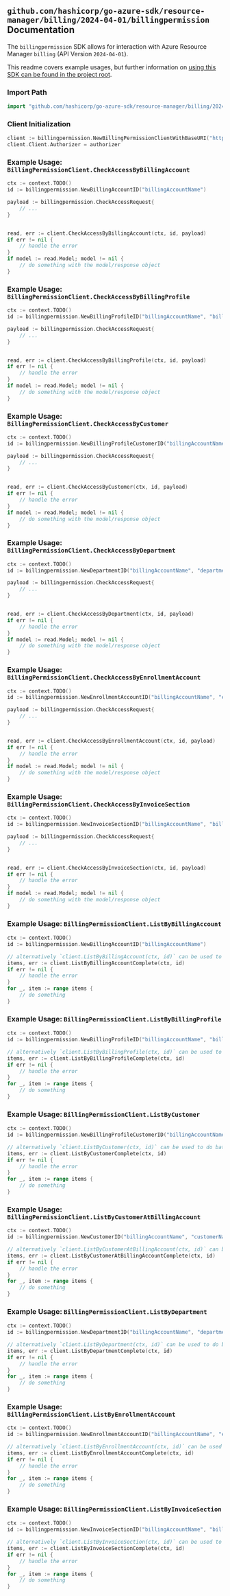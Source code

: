
## `github.com/hashicorp/go-azure-sdk/resource-manager/billing/2024-04-01/billingpermission` Documentation

The `billingpermission` SDK allows for interaction with Azure Resource Manager `billing` (API Version `2024-04-01`).

This readme covers example usages, but further information on [using this SDK can be found in the project root](https://github.com/hashicorp/go-azure-sdk/tree/main/docs).

### Import Path

```go
import "github.com/hashicorp/go-azure-sdk/resource-manager/billing/2024-04-01/billingpermission"
```


### Client Initialization

```go
client := billingpermission.NewBillingPermissionClientWithBaseURI("https://management.azure.com")
client.Client.Authorizer = authorizer
```


### Example Usage: `BillingPermissionClient.CheckAccessByBillingAccount`

```go
ctx := context.TODO()
id := billingpermission.NewBillingAccountID("billingAccountName")

payload := billingpermission.CheckAccessRequest{
	// ...
}


read, err := client.CheckAccessByBillingAccount(ctx, id, payload)
if err != nil {
	// handle the error
}
if model := read.Model; model != nil {
	// do something with the model/response object
}
```


### Example Usage: `BillingPermissionClient.CheckAccessByBillingProfile`

```go
ctx := context.TODO()
id := billingpermission.NewBillingProfileID("billingAccountName", "billingProfileName")

payload := billingpermission.CheckAccessRequest{
	// ...
}


read, err := client.CheckAccessByBillingProfile(ctx, id, payload)
if err != nil {
	// handle the error
}
if model := read.Model; model != nil {
	// do something with the model/response object
}
```


### Example Usage: `BillingPermissionClient.CheckAccessByCustomer`

```go
ctx := context.TODO()
id := billingpermission.NewBillingProfileCustomerID("billingAccountName", "billingProfileName", "customerName")

payload := billingpermission.CheckAccessRequest{
	// ...
}


read, err := client.CheckAccessByCustomer(ctx, id, payload)
if err != nil {
	// handle the error
}
if model := read.Model; model != nil {
	// do something with the model/response object
}
```


### Example Usage: `BillingPermissionClient.CheckAccessByDepartment`

```go
ctx := context.TODO()
id := billingpermission.NewDepartmentID("billingAccountName", "departmentName")

payload := billingpermission.CheckAccessRequest{
	// ...
}


read, err := client.CheckAccessByDepartment(ctx, id, payload)
if err != nil {
	// handle the error
}
if model := read.Model; model != nil {
	// do something with the model/response object
}
```


### Example Usage: `BillingPermissionClient.CheckAccessByEnrollmentAccount`

```go
ctx := context.TODO()
id := billingpermission.NewEnrollmentAccountID("billingAccountName", "enrollmentAccountName")

payload := billingpermission.CheckAccessRequest{
	// ...
}


read, err := client.CheckAccessByEnrollmentAccount(ctx, id, payload)
if err != nil {
	// handle the error
}
if model := read.Model; model != nil {
	// do something with the model/response object
}
```


### Example Usage: `BillingPermissionClient.CheckAccessByInvoiceSection`

```go
ctx := context.TODO()
id := billingpermission.NewInvoiceSectionID("billingAccountName", "billingProfileName", "invoiceSectionName")

payload := billingpermission.CheckAccessRequest{
	// ...
}


read, err := client.CheckAccessByInvoiceSection(ctx, id, payload)
if err != nil {
	// handle the error
}
if model := read.Model; model != nil {
	// do something with the model/response object
}
```


### Example Usage: `BillingPermissionClient.ListByBillingAccount`

```go
ctx := context.TODO()
id := billingpermission.NewBillingAccountID("billingAccountName")

// alternatively `client.ListByBillingAccount(ctx, id)` can be used to do batched pagination
items, err := client.ListByBillingAccountComplete(ctx, id)
if err != nil {
	// handle the error
}
for _, item := range items {
	// do something
}
```


### Example Usage: `BillingPermissionClient.ListByBillingProfile`

```go
ctx := context.TODO()
id := billingpermission.NewBillingProfileID("billingAccountName", "billingProfileName")

// alternatively `client.ListByBillingProfile(ctx, id)` can be used to do batched pagination
items, err := client.ListByBillingProfileComplete(ctx, id)
if err != nil {
	// handle the error
}
for _, item := range items {
	// do something
}
```


### Example Usage: `BillingPermissionClient.ListByCustomer`

```go
ctx := context.TODO()
id := billingpermission.NewBillingProfileCustomerID("billingAccountName", "billingProfileName", "customerName")

// alternatively `client.ListByCustomer(ctx, id)` can be used to do batched pagination
items, err := client.ListByCustomerComplete(ctx, id)
if err != nil {
	// handle the error
}
for _, item := range items {
	// do something
}
```


### Example Usage: `BillingPermissionClient.ListByCustomerAtBillingAccount`

```go
ctx := context.TODO()
id := billingpermission.NewCustomerID("billingAccountName", "customerName")

// alternatively `client.ListByCustomerAtBillingAccount(ctx, id)` can be used to do batched pagination
items, err := client.ListByCustomerAtBillingAccountComplete(ctx, id)
if err != nil {
	// handle the error
}
for _, item := range items {
	// do something
}
```


### Example Usage: `BillingPermissionClient.ListByDepartment`

```go
ctx := context.TODO()
id := billingpermission.NewDepartmentID("billingAccountName", "departmentName")

// alternatively `client.ListByDepartment(ctx, id)` can be used to do batched pagination
items, err := client.ListByDepartmentComplete(ctx, id)
if err != nil {
	// handle the error
}
for _, item := range items {
	// do something
}
```


### Example Usage: `BillingPermissionClient.ListByEnrollmentAccount`

```go
ctx := context.TODO()
id := billingpermission.NewEnrollmentAccountID("billingAccountName", "enrollmentAccountName")

// alternatively `client.ListByEnrollmentAccount(ctx, id)` can be used to do batched pagination
items, err := client.ListByEnrollmentAccountComplete(ctx, id)
if err != nil {
	// handle the error
}
for _, item := range items {
	// do something
}
```


### Example Usage: `BillingPermissionClient.ListByInvoiceSection`

```go
ctx := context.TODO()
id := billingpermission.NewInvoiceSectionID("billingAccountName", "billingProfileName", "invoiceSectionName")

// alternatively `client.ListByInvoiceSection(ctx, id)` can be used to do batched pagination
items, err := client.ListByInvoiceSectionComplete(ctx, id)
if err != nil {
	// handle the error
}
for _, item := range items {
	// do something
}
```
